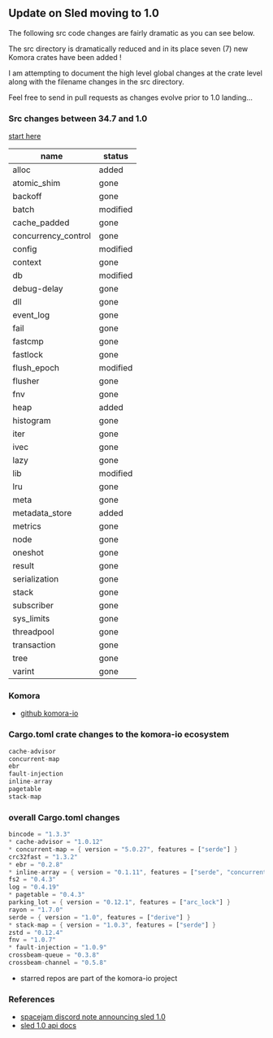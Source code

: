 
## Update on Sled moving to 1.0

The following src code changes are fairly dramatic as you can see below.  

The src directory is dramatically reduced and in its place seven (7) new Komora crates have
been added !

I am attempting to document the high level global changes at the crate level along
with the filename changes in the src directory.

Feel free to send in pull requests as changes evolve prior to 1.0 landing...

### Src changes between 34.7 and 1.0

[start here](https://github.com/spacejam/sled/commit/3d4c6a7c400ea8b4e696f16cff836e0c27e8df45)

|name |status |
|-|-|
| alloc | added |
| atomic_shim | gone |
| backoff | gone |     
| batch | modified |       
| cache_padded | gone |
| concurrency_control | gone |
| config | modified |
| context | gone |
| db | modified |
| debug-delay | gone |
| dll | gone |
| event_log | gone |
| fail | gone |
| fastcmp | gone |
| fastlock | gone |
| flush_epoch | modified |
| flusher | gone |
| fnv | gone |
| heap | added |
| histogram | gone |
| iter | gone |
| ivec | gone |
| lazy | gone |
| lib | modified |
| lru | gone |
| meta | gone |
| metadata_store | added |
| metrics | gone |
| node | gone |
| oneshot | gone |
| result | gone |
| serialization | gone |
| stack | gone |
| subscriber | gone |
| sys_limits | gone |
| threadpool | gone |
| transaction | gone |
| tree | gone |
| varint | gone |

### Komora

* [github komora-io](https://github.com/komora-io)

### Cargo.toml crate changes to the komora-io ecosystem

```rust
cache-advisor
concurrent-map
ebr
fault-injection
inline-array
pagetable
stack-map
```

### overall Cargo.toml changes

```rust
bincode = "1.3.3"
* cache-advisor = "1.0.12"
* concurrent-map = { version = "5.0.27", features = ["serde"] }
crc32fast = "1.3.2"
* ebr = "0.2.8"
* inline-array = { version = "0.1.11", features = ["serde", "concurrent_map_minimum"] }
fs2 = "0.4.3"
log = "0.4.19"
* pagetable = "0.4.3"
parking_lot = { version = "0.12.1", features = ["arc_lock"] }
rayon = "1.7.0"
serde = { version = "1.0", features = ["derive"] }
* stack-map = { version = "1.0.3", features = ["serde"] }
zstd = "0.12.4"
fnv = "1.0.7"
* fault-injection = "1.0.9"
crossbeam-queue = "0.3.8"
crossbeam-channel = "0.5.8"
```

* starred repos are part of the komora-io project

### References

* [spacejam discord note announcing sled 1.0](https://discord.com/channels/509773073294295082/509773073294295084/1134466317567660083)
* [sled 1.0 api docs](https://docs.rs/sled/1.0.0-alpha.116/sled/index.html)
